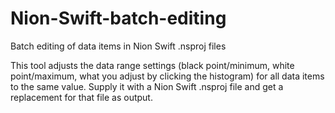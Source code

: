 # Nion-Swift-batch-editing
Batch editing of data items in Nion Swift .nsproj files

This tool adjusts the data range settings (black point/minimum, white point/maximum, what you adjust by clicking the histogram) for all data items to the same value. Supply it with a Nion Swift .nsproj file and get a replacement for that file as output.
